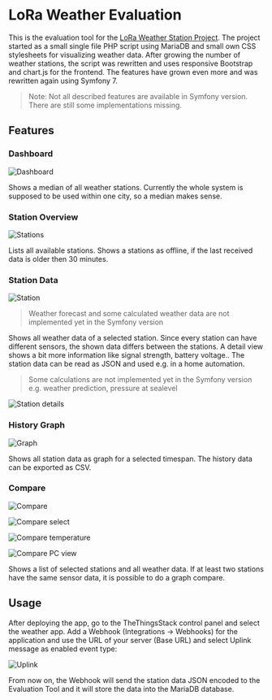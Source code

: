 # LoRa Weather Evaluation

This is the evaluation tool for the [LoRa Weather Station Project](https://github.com/3komma3volt/LoRaWeatherStation_Hardware).
The project started as a small single file PHP script using MariaDB and small own CSS stylesheets for visualizing weather data. After growing the number of weather stations, the script was rewritten and uses responsive Bootstrap and chart.js for the frontend. The features have grown even more and was rewritten again using Symfony 7.

> Note: Not all described features are available in Symfony version. There are still some implementations missing.


## Features

### Dashboard

![Dashboard](assets/documentation/dashboard.png)

Shows a median of all weather stations. Currently the whole system is supposed to be used within one city, so a median makes sense. 
 
### Station Overview

![Stations](assets/documentation/stations.png)

Lists all available stations. Shows a stations as offline, if the last received data is older then 30 minutes. 

### Station Data

![Station](assets/documentation/station.png)

> Weather forecast and some calculated weather data are not implemented yet in the Symfony version

Shows all weather data of a selected station. Since every station can have different sensors, the shown data differs between the stations. A detail view shows a bit more information like signal strength, battery voltage.. The station data can be read as JSON and used e.g. in a home automation.

> Some calculations are not implemented yet in the Symfony version e.g. weather prediction, pressure at sealevel

![Station details](assets/documentation/details.png)
 
### History Graph

![Graph](assets/documentation/graph.png)

 Shows all station data as graph for a selected timespan. The history data can be exported as CSV. 

### Compare

![Compare](assets/documentation/compare.png)

![Compare select](assets/documentation/compareselect.png)

![Compare temperature](assets/documentation/comparetemp.png)

![Compare PC view](assets/documentation/comparebig.png)

Shows a list of selected stations and all weather data. If at least two stations have the same sensor data, it is possible to do a graph compare. 

## Usage

  After deploying the app, go to the TheThingsStack control panel and select the weather app.
  Add a Webhook (Integrations -> Webhooks) for the application and use the URL of your server (Base URL) and select Uplink message as enabled event type:
  
![Uplink](assets/documentation/uplink.png.png)

From now on, the Webhook will send the station data JSON encoded to the Evaluation Tool and it will store the data into the MariaDB database.
